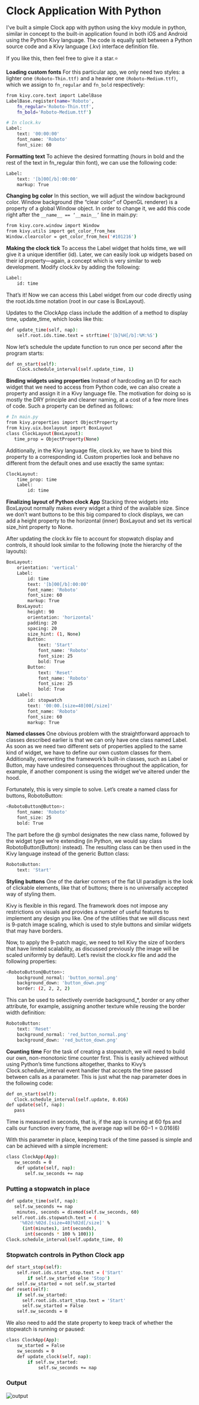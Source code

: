# Clock Application With Python

I've built a simple Clock app with python using the kivy module in python, similar in concept to the built-in application found in both iOS and Android using the Python Kivy language.
The code is equally split between a Python source code and a Kivy language (.kv) interface definition file.<br>

If you like this, then feel free to give it a star.⭐<br>

**Loading custom fonts**
For this particular app, we only need two styles: a lighter one `(Roboto-Thin.ttf)` and a heavier one `(Roboto-Medium.ttf)`, which we assign to `fn_regular` and `fn_bold` respectively:
```bash
from kivy.core.text import LabelBase
LabelBase.register(name='Roboto',
    fn_regular='Roboto-Thin.ttf',
    fn_bold='Roboto-Medium.ttf')
```
```bash
# In clock.kv
Label:
    text: '00:00:00'
    font_name: 'Roboto'
    font_size: 60
```

**Formatting text**
To achieve the desired formatting (hours in bold and the rest of the text in fn_regular thin font), we can use the following code:
```bash
Label:
    text: '[b]00[/b]:00:00'
    markup: True
```

**Changing bg color**
In this section, we will adjust the window background color. Window background (the “clear color” of OpenGL renderer) is a property of a global Window object. In order to change it, we add this code right after the `__name__ == ‘__main__’` line in main.py:
```bash
from kivy.core.window import Window
from kivy.utils import get_color_from_hex
Window.clearcolor = get_color_from_hex('#101216')
```

**Making the clock tick**
To access the Label widget that holds time, we will give it a unique identifier (id). Later, we can easily look up widgets based on their id property—again, a concept which is very similar to web development.
Modify clock.kv by adding the following:
```bash
Label:
    id: time
```
That’s it! Now we can access this Label widget from our code directly using the root.ids.time notation (root in our case is BoxLayout).

Updates to the ClockApp class include the addition of a method to display time, update_time, which looks like this:
```bash
def update_time(self, nap):
    self.root.ids.time.text = strftime('[b]%H[/b]:%M:%S')
```
Now let’s schedule the update function to run once per second after the
program starts:
```bash
def on_start(self):
    Clock.schedule_interval(self.update_time, 1)
```

**Binding widgets using properties**
Instead of hardcoding an ID for each widget that we need to access from Python code, we can also create a property and assign it in a Kivy language file. The motivation for doing so is mostly the DRY principle and cleaner naming, at a cost of a few more lines of code.
Such a property can be defined as follows:
```bash
# In main.py
from kivy.properties import ObjectProperty
from kivy.uix.boxlayout import BoxLayout
class ClockLayout(BoxLayout):
   time_prop = ObjectProperty(None)
```
Additionally, in the Kivy language file, clock.kv, we have to bind this property to a corresponding id. Custom properties look and behave no different from the default ones and use exactly the same syntax:
```bash
ClockLayout:
    time_prop: time
    Label:
        id: time
```

**Finalizing layout of Python clock App**
Stacking three widgets into BoxLayout normally makes every widget a third of the available size. Since we don’t want buttons to be this big compared to clock displays, we can add a height property to the horizontal (inner) BoxLayout and set its vertical size_hint property to None.

After updating the clock.kv file to account for stopwatch display and controls, it should look similar to the following (note the hierarchy of the layouts):
```bash
BoxLayout:
    orientation: 'vertical'
    Label:
        id: time
        text: '[b]00[/b]:00:00'
        font_name: 'Roboto'
        font_size: 60
        markup: True
    BoxLayout:
        height: 90
        orientation: 'horizontal'
        padding: 20
        spacing: 20
        size_hint: (1, None)
        Button:
            text: 'Start'
            font_name: 'Roboto'
            font_size: 25
            bold: True
        Button:
            text: 'Reset'
            font_name: 'Roboto'
            font_size: 25
            bold: True
    Label:
        id: stopwatch
        text: '00:00.[size=40]00[/size]'
        font_name: 'Roboto'
        font_size: 60
        markup: True
```

**Named classes**
One obvious problem with the straightforward approach to classes described earlier is that we can only have one class named Label. As soon as we need two different sets of properties applied to the same kind of widget, we have to define our own custom classes for them. Additionally, overwriting the framework’s built-in classes, such as Label or Button, may have undesired consequences throughout the application, for example, if another component is using the widget we’ve altered under the hood.

Fortunately, this is very simple to solve. Let’s create a named class for buttons, RobotoButton:
```bash
<RobotoButton@Button>:
    font_name: 'Roboto'
    font_size: 25
    bold: True
```
The part before the @ symbol designates the new class name, followed by the widget type we’re extending (in Python, we would say class RobotoButton(Button): instead). The resulting class can be then used in the Kivy language instead of the generic Button class:
```bash
RobotoButton:
    text: 'Start'
```

**Styling buttons**
One of the darker corners of the flat UI paradigm is the look of clickable elements, like that of buttons; there is no universally accepted way of styling them.

Kivy is flexible in this regard. The framework does not impose any restrictions on visuals and provides a number of useful features to implement any design you like. One of the utilities that we will discuss next is 9-patch image scaling, which is used to style buttons and similar widgets that may have borders.

Now, to apply the 9-patch magic, we need to tell Kivy the size of borders that have limited scalability, as discussed previously (the image will be scaled uniformly by default). Let’s revisit the clock.kv file and add the following properties:
```bash
<RobotoButton@Button>:
    background_normal: 'button_normal.png'
    background_down: 'button_down.png'
    border: (2, 2, 2, 2)
```
This can be used to selectively override background_*, border or any other attribute, for example, assigning another texture while reusing the border width definition:
```bash
RobotoButton:
    text: 'Reset'
    background_normal: 'red_button_normal.png'
    background_down: 'red_button_down.png'
```

**Counting time**
For the task of creating a stopwatch, we will need to build our own, non-monotonic time counter first. This is easily achieved without using Python’s time functions altogether, thanks to Kivy’s Clock.schedule_interval event handler that accepts the time passed between calls as a parameter. This is just what the nap parameter
does in the following code:
```bash
def on_start(self):
   Clock.schedule_interval(self.update, 0.016)
def update(self, nap):
   pass
```
Time is measured in seconds, that is, if the app is running at 60 fps and calls our function every frame, the average nap will be 60−1 = 0.016(6)

With this parameter in place, keeping track of the time passed is simple and can be achieved with a simple increment:
```bash
class ClockApp(App):
   sw_seconds = 0
    def update(self, nap):
       self.sw_seconds += nap
```

### Putting a stopwatch in place

```bash
def update_time(self, nap):
   self.sw_seconds += nap
    minutes, seconds = divmod(self.sw_seconds, 60)
  self.root.ids.stopwatch.text = (
     '%02d:%02d.[size=40]%02d[/size]' %
      (int(minutes), int(seconds),
       int(seconds * 100 % 100)))
Clock.schedule_interval(self.update_time, 0)
```

### Stopwatch controls in Python Clock app

```bash
def start_stop(self):
    self.root.ids.start_stop.text = ('Start'
        if self.sw_started else 'Stop')
    self.sw_started = not self.sw_started
def reset(self):
    if self.sw_started:
      self.root.ids.start_stop.text = 'Start'
      self.sw_started = False
    self.sw_seconds = 0
```
We also need to add the state property to keep track of whether the stopwatch is running or paused:
```bash
class ClockApp(App):
    sw_started = False
    sw_seconds = 0
    def update_clock(self, nap):
        if self.sw_started:
            self.sw_seconds += nap
```

### Output

![output](output.png)